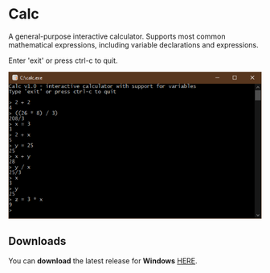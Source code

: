# Calc

  A general-purpose interactive calculator. Supports most common mathematical expressions, including variable declarations and expressions.
  
  Enter 'exit' or press ctrl-c to quit.
  
<p align="center"><img src="screenshot/screenshot.png"></p>

## Downloads
You can <b>download</b> the latest release for <b>Windows</b> [HERE](releases/).
